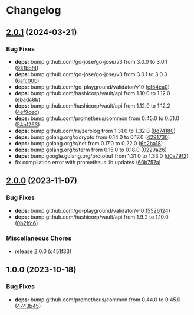 # Changelog

## [2.0.1](https://github.com/soerenschneider/occult/compare/v2.0.0...v2.0.1) (2024-03-21)


### Bug Fixes

* **deps:** bump github.com/go-jose/go-jose/v3 from 3.0.0 to 3.0.1 ([931bbf4](https://github.com/soerenschneider/occult/commit/931bbf4487d4b56fd0578ddda00e085e3d7afe65))
* **deps:** bump github.com/go-jose/go-jose/v3 from 3.0.1 to 3.0.3 ([6afc00b](https://github.com/soerenschneider/occult/commit/6afc00b9efe8da361845ece2f28646c43f62d9f7))
* **deps:** bump github.com/go-playground/validator/v10 ([ef54ca0](https://github.com/soerenschneider/occult/commit/ef54ca05f09a71be18e0d9b601f62d2544bdb7c8))
* **deps:** bump github.com/hashicorp/vault/api from 1.10.0 to 1.12.0 ([ebadc8b](https://github.com/soerenschneider/occult/commit/ebadc8bf916bae34697c3c77ad1808a4e4ed7c40))
* **deps:** bump github.com/hashicorp/vault/api from 1.12.0 to 1.12.2 ([4ef9ced](https://github.com/soerenschneider/occult/commit/4ef9ced55b5cb514c4478ba846a853290c25660d))
* **deps:** bump github.com/prometheus/common from 0.45.0 to 0.51.0 ([54bf263](https://github.com/soerenschneider/occult/commit/54bf263990ae0850743e24327246c1877866bd6d))
* **deps:** bump github.com/rs/zerolog from 1.31.0 to 1.32.0 ([8d74180](https://github.com/soerenschneider/occult/commit/8d74180f24c760d53e0823d5153d33cf7dd11996))
* **deps:** bump golang.org/x/crypto from 0.14.0 to 0.17.0 ([4291730](https://github.com/soerenschneider/occult/commit/4291730393af3d8870eecbf82fcad6bbdfda3ffd))
* **deps:** bump golang.org/x/net from 0.17.0 to 0.22.0 ([6c2ba18](https://github.com/soerenschneider/occult/commit/6c2ba18381096d7529f9dc579236842739e54a81))
* **deps:** bump golang.org/x/term from 0.15.0 to 0.18.0 ([0229a26](https://github.com/soerenschneider/occult/commit/0229a2657d296a11ab76b6ce1ca5358fd00a0dd4))
* **deps:** bump google.golang.org/protobuf from 1.31.0 to 1.33.0 ([d0a79f2](https://github.com/soerenschneider/occult/commit/d0a79f2574377b07c93a527fe3cbb57943780cb9))
* fix compilation error with prometheus lib updates ([60b757a](https://github.com/soerenschneider/occult/commit/60b757ad21950483caacba8fd136a17c98cb714b))

## [2.0.0](https://github.com/soerenschneider/occult/compare/v1.0.0...v2.0.0) (2023-11-07)


### Bug Fixes

* **deps:** bump github.com/go-playground/validator/v10 ([5526124](https://github.com/soerenschneider/occult/commit/55261241ef27dbce4a24fca7c6f83c30fa31ae03))
* **deps:** bump github.com/hashicorp/vault/api from 1.9.2 to 1.10.0 ([0b2ffc6](https://github.com/soerenschneider/occult/commit/0b2ffc68aa978552b83698f2e703d38825d767eb))


### Miscellaneous Chores

* release 2.0.0 ([c451f33](https://github.com/soerenschneider/occult/commit/c451f33993ae905fe1d8d7bfd0867ca97b797a3c))

## 1.0.0 (2023-10-18)


### Bug Fixes

* **deps:** bump github.com/prometheus/common from 0.44.0 to 0.45.0 ([4743b45](https://github.com/soerenschneider/occult/commit/4743b456e7617ec624b15084313561602f18cd5c))

